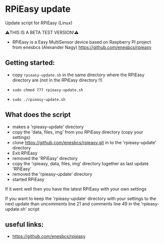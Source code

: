# RPiEasy update
Update script for RPiEasy (Linux)

:warning:THIS IS A BETA TEST VERSION!:warning:

* RPiEasy is a Easy MultiSensor device based on Raspberry PI project from
  enesbcs (Alexander Nagy) https://github.com/enesbcs/rpieasy

## Getting started: ##
* copy `rpieasy-update.sh` in the same directory where the RPiEasy directory are (not in the RPiEasy directory !!)

* `sudo chmod 777 rpieasy-update.sh`
* `sudo ./rpieasy-update.sh`


## What does the script ##
* makes a 'rpieasy-update' directory
* copy the 'data, files, img' from you RPiEasy directory (copy your settings)
* clone https://github.com/enesbcs/rpieasy.git in to the 'rpieasy-update' directory
* Exit RPiEasy
* removed the 'RPiEasy' directory
* copy the 'rpieasy, data, files, img' directory together as last update 'RPiEasy'
* removed the 'rpieasy-update' directory
* started RPiEasy

If it went well then you have the latest RPiEasy with your own settings

If you want to keep the 'rpieasy-update' directory with your settings to the next update than
uncomments line 21 and comments line 49 in the 'rpieasy-update.sh' script


## useful links: ##
*  https://github.com/enesbcs/rpieasy
